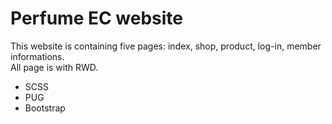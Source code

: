 # Perfume EC website
This website is containing five pages: index, shop, product, log-in, member informations.
<br>
All page is with RWD.
* SCSS
* PUG
* Bootstrap
